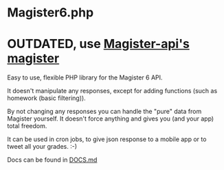 Magister6.php
=============

# OUTDATED, use <a href="https://github.com/magister-api/magister">Magister-api's magister</a> #

Easy to use, flexible PHP library for the Magister 6 API.

It doesn't manipulate any responses, except for adding functions (such as homework (basic filtering)).

By not changing any responses you can handle the "pure" data from Magister yourself. It doesn't force anything and gives you (and your app) total freedom.

It can be used in cron jobs, to give json response to a mobile app or to tweet all your grades. :-)

Docs can be found in [DOCS.md](https://github.com/simplyGits/Magister6.php/blob/master/DOCS.md)
